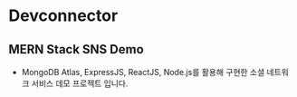 # Devconnector

## MERN Stack SNS Demo

- MongoDB Atlas, ExpressJS, ReactJS, Node.js를 활용해 구현한 소셜 네트워크 서비스 데모 프로젝트 입니다.

